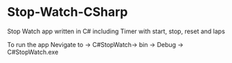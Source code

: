 # Stop-Watch-CSharp
Stop Watch app written in C# including Timer with start, stop, reset and laps


To run the app
Nevigate to  -> C#StopWatch-> bin -> Debug -> C#StopWatch.exe
